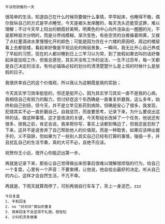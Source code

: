 ```
平淡而骄傲的一天
```

很简单的生活，知道自己在什么时候将要做什么事情，早早起床，也睡得不晚，偶尔放纵自己的方式是早点睡觉，今天是被头发痒醒的，每天洗头还能受这罪，难以理解；不过今天早上阳台的朝霞好美啊，明黄色的中心向外渲染出一圈圈的光，不是那种层次分明的，而是分界线模糊，渐次变色，有些空灵的白推搡着明黄，又接了点红墨滴进水里慢慢化开的颜色；可能是因为住在十六楼的原因吧，周边的楼层看上去都低矮，看起来好像是平视远处的绚丽景象，一瞬间，我无比开心自己养成了早起的习惯，现在的人都对睡到日上三竿习以为常，到了放假如果去叫的话好像起床是加班工作，但我总感觉，其实并没有工作的说法，一生不过百年，每一天都是自己决定的活法，有何必锱铢必较的划分的清清楚楚什么是上班的时候什么是放假的日子。

我很庆幸自己的这个价值观，所以我认为这朝霞是我的奖励；

今天其实学习效率挺低的，但还是挺开心，因为其实学习其实一直不是我的心病，我相信自己有努力的毅力，但讨好症这个东西确是一直重复折磨我，这么多年，始终和自己别扭，但今天，并不是立竿见影药到病除，但确是安心了很多，我发现，犯错其实不必一直折磨自己，自我惩罚，而是要思考，记录下来，为什么要说出这样的话，做这种事情，这才是改进的关键，今天帮组长改掉了一个任务，他说还有很多，按我之前，肯定会说，我来帮你写，事实上话都到嘴边了，但我还是忍耐了下来，这并不是说舍弃了自己帮助他人的价值观，而是一种取舍，如果应该伸出援手的，义不容辞，但如果为了一些别人其实自己已经有打算的事情，强插一手，并且扰乱自己的生活节奏，真的大可不必，且绝不应该。

祝贺你王小远，很开心你能迈出第一步。

再就是记录下来，那些让自己觉得做出来但事后很难以理解很烦恼的行为，给自己一个复盘，心里有一个声音：不要束缚，让他说，他会给出最好的决定。听从自己的内心，这样才会自然生活，不亢不卑。

再就是，下雨天就算雨停了，可别再骑自行车车了，背上一身泥巴，zzz

```
今日复盘
1. 平和回复
2. no "对对对"类似的重复
3. 简单回复不会显得不礼貌，放轻松
4. 少抖机灵多做事
```




